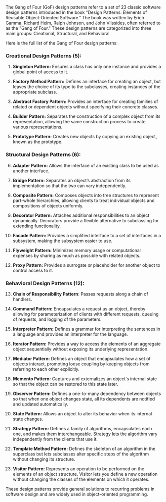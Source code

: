 The Gang of Four (GoF) design patterns refer to a set of 23 classic software design patterns introduced in the book
"Design Patterns: Elements of Reusable Object-Oriented Software." The book was written by Erich Gamma, Richard Helm,
Ralph Johnson, and John Vlissides, often referred to as the "Gang of Four." These design patterns are categorized into
three main groups: Creational, Structural, and Behavioral.

Here is the full list of the Gang of Four design patterns:

### Creational Design Patterns (5):
1. **Singleton Pattern:** Ensures a class has only one instance and provides a global point of access to it.

2. **Factory Method Pattern:** Defines an interface for creating an object, but leaves the choice of its type to the
subclasses, creating instances of the appropriate subclass.

3. **Abstract Factory Pattern:** Provides an interface for creating families of related or dependent objects without
specifying their concrete classes.

4. **Builder Pattern:** Separates the construction of a complex object from its representation, allowing the same
construction process to create various representations.

5. **Prototype Pattern:** Creates new objects by copying an existing object, known as the prototype.

### Structural Design Patterns (6):
6. **Adapter Pattern:** Allows the interface of an existing class to be used as another interface.

7. **Bridge Pattern:** Separates an object’s abstraction from its implementation so that the two can vary independently.

8. **Composite Pattern:** Composes objects into tree structures to represent part-whole hierarchies, allowing clients to
treat individual objects and compositions of objects uniformly.

9. **Decorator Pattern:** Attaches additional responsibilities to an object dynamically. Decorators provide a flexible
alternative to subclassing for extending functionality.

10. **Facade Pattern:** Provides a simplified interface to a set of interfaces in a subsystem, making the subsystem
easier to use.

11. **Flyweight Pattern:** Minimizes memory usage or computational expenses by sharing as much as possible with related
objects.
 
12. **Proxy Pattern:** Provides a surrogate or placeholder for another object to control access to it.

### Behavioral Design Patterns (12):
13. **Chain of Responsibility Pattern:** Passes requests along a chain of handlers.

14. **Command Pattern:** Encapsulates a request as an object, thereby allowing for parameterization of clients with different requests, queuing of requests, and logging of the parameters.

15. **Interpreter Pattern:** Defines a grammar for interpreting the sentences in a language and provides an interpreter for the language.

16. **Iterator Pattern:** Provides a way to access the elements of an aggregate object sequentially without exposing its underlying representation.

17. **Mediator Pattern:** Defines an object that encapsulates how a set of objects interact, promoting loose coupling by keeping objects from referring to each other explicitly.

18. **Memento Pattern:** Captures and externalizes an object's internal state so that the object can be restored to this state later.

19. **Observer Pattern:** Defines a one-to-many dependency between objects so that when one object changes state, all its dependents are notified and updated automatically.

20. **State Pattern:** Allows an object to alter its behavior when its internal state changes.

21. **Strategy Pattern:** Defines a family of algorithms, encapsulates each one, and makes them interchangeable. Strategy lets the algorithm vary independently from the clients that use it.

22. **Template Method Pattern:** Defines the skeleton of an algorithm in the superclass but lets subclasses alter specific steps of the algorithm without changing its structure.

23. **Visitor Pattern:** Represents an operation to be performed on the elements of an object structure. Visitor lets you define a new operation without changing the classes of the elements on which it operates.

These design patterns provide general solutions to recurring problems in software design and are widely used in object-oriented programming.